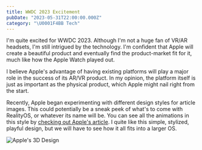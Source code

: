```yaml
---
title: WWDC 2023 Excitement
pubDate: "2023-05-31T22:00:00.000Z"
category: "\U0001F4BB Tech"
---
```


I'm quite excited for WWDC 2023. Although I'm not a huge fan of VR/AR headsets, I'm still intrigued by the technology. I'm confident that Apple will create a beautiful product and eventually find the product-market fit for it, much like how the Apple Watch played out.

I believe Apple's advantage of having existing platforms will play a major role in the success of its AR/VR product. In my opinion, the platform itself is just as important as the physical product, which Apple might nail right from the start.

Recently, Apple began experimenting with different design styles for article images. This could potentially be a sneak peek of what's to come with RealityOS, or whatever its name will be. You can see all the animations in this style by [checking out Apple's article](https://www.apple.com/si/newsroom/2023/05/small-developers-on-the-app-store-grew-revenue-by-64-percent/). I quite like this simple, stylized, playful design, but we will have to see how it all fits into a larger OS.

![Apple's 3D Design](</assets/media/Screenshot 2023-06-01 at 17.20.40.png>)
